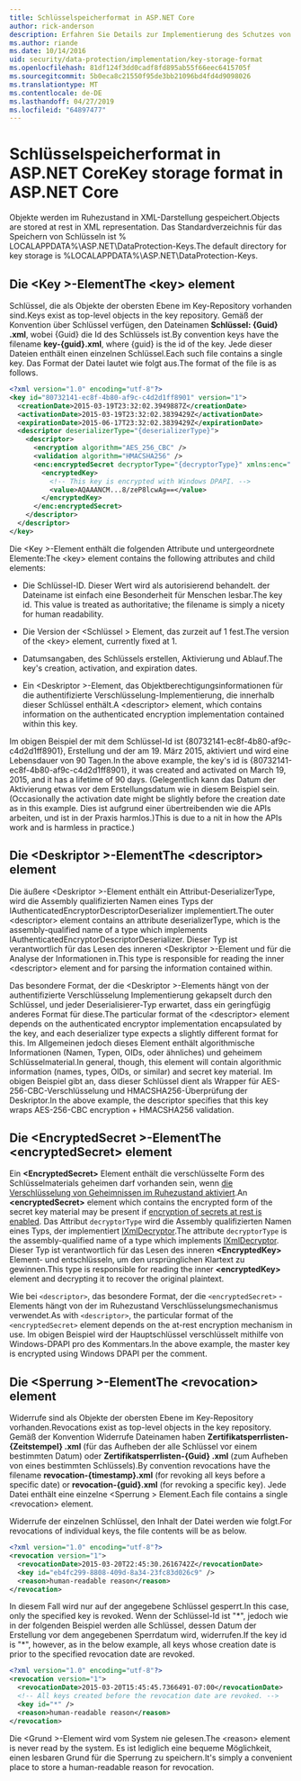 ```yaml
---
title: Schlüsselspeicherformat in ASP.NET Core
author: rick-anderson
description: Erfahren Sie Details zur Implementierung des Schutzes von Daten ASP.NET Core Schlüsselspeicher Formats aus.
ms.author: riande
ms.date: 10/14/2016
uid: security/data-protection/implementation/key-storage-format
ms.openlocfilehash: 81df124f3dd0cadf8fd895ab55f66eec6415705f
ms.sourcegitcommit: 5b0eca8c21550f95de3bb21096bd4fd4d9098026
ms.translationtype: MT
ms.contentlocale: de-DE
ms.lasthandoff: 04/27/2019
ms.locfileid: "64897477"
---
```

# <a name="key-storage-format-in-aspnet-core"></a><span data-ttu-id="31e67-103">Schlüsselspeicherformat in ASP.NET Core</span><span class="sxs-lookup"><span data-stu-id="31e67-103">Key storage format in ASP.NET Core</span></span>

<a name="data-protection-implementation-key-storage-format"></a>

<span data-ttu-id="31e67-104">Objekte werden im Ruhezustand in XML-Darstellung gespeichert.</span><span class="sxs-lookup"><span data-stu-id="31e67-104">Objects are stored at rest in XML representation.</span></span> <span data-ttu-id="31e67-105">Das Standardverzeichnis für das Speichern von Schlüsseln ist % LOCALAPPDATA%\ASP.NET\DataProtection-Keys\.</span><span class="sxs-lookup"><span data-stu-id="31e67-105">The default directory for key storage is %LOCALAPPDATA%\ASP.NET\DataProtection-Keys\.</span></span>

## <a name="the-key-element"></a><span data-ttu-id="31e67-106">Die \<Key >-Element</span><span class="sxs-lookup"><span data-stu-id="31e67-106">The \<key> element</span></span>

<span data-ttu-id="31e67-107">Schlüssel, die als Objekte der obersten Ebene im Key-Repository vorhanden sind.</span><span class="sxs-lookup"><span data-stu-id="31e67-107">Keys exist as top-level objects in the key repository.</span></span> <span data-ttu-id="31e67-108">Gemäß der Konvention über Schlüssel verfügen, den Dateinamen **Schlüssel: {Guid} .xml**, wobei {Guid} die Id des Schlüssels ist.</span><span class="sxs-lookup"><span data-stu-id="31e67-108">By convention keys have the filename **key-{guid}.xml**, where {guid} is the id of the key.</span></span> <span data-ttu-id="31e67-109">Jede dieser Dateien enthält einen einzelnen Schlüssel.</span><span class="sxs-lookup"><span data-stu-id="31e67-109">Each such file contains a single key.</span></span> <span data-ttu-id="31e67-110">Das Format der Datei lautet wie folgt aus.</span><span class="sxs-lookup"><span data-stu-id="31e67-110">The format of the file is as follows.</span></span>

```xml
<?xml version="1.0" encoding="utf-8"?>
<key id="80732141-ec8f-4b80-af9c-c4d2d1ff8901" version="1">
  <creationDate>2015-03-19T23:32:02.3949887Z</creationDate>
  <activationDate>2015-03-19T23:32:02.3839429Z</activationDate>
  <expirationDate>2015-06-17T23:32:02.3839429Z</expirationDate>
  <descriptor deserializerType="{deserializerType}">
    <descriptor>
      <encryption algorithm="AES_256_CBC" />
      <validation algorithm="HMACSHA256" />
      <enc:encryptedSecret decryptorType="{decryptorType}" xmlns:enc="...">
        <encryptedKey>
          <!-- This key is encrypted with Windows DPAPI. -->
          <value>AQAAANCM...8/zeP8lcwAg==</value>
        </encryptedKey>
      </enc:encryptedSecret>
    </descriptor>
  </descriptor>
</key>
```

<span data-ttu-id="31e67-111">Die \<Key >-Element enthält die folgenden Attribute und untergeordnete Elemente:</span><span class="sxs-lookup"><span data-stu-id="31e67-111">The \<key> element contains the following attributes and child elements:</span></span>

* <span data-ttu-id="31e67-112">Die Schlüssel-ID. Dieser Wert wird als autorisierend behandelt. der Dateiname ist einfach eine Besonderheit für Menschen lesbar.</span><span class="sxs-lookup"><span data-stu-id="31e67-112">The key id. This value is treated as authoritative; the filename is simply a nicety for human readability.</span></span>

* <span data-ttu-id="31e67-113">Die Version der \<Schlüssel > Element, das zurzeit auf 1 fest.</span><span class="sxs-lookup"><span data-stu-id="31e67-113">The version of the \<key> element, currently fixed at 1.</span></span>

* <span data-ttu-id="31e67-114">Datumsangaben, des Schlüssels erstellen, Aktivierung und Ablauf.</span><span class="sxs-lookup"><span data-stu-id="31e67-114">The key's creation, activation, and expiration dates.</span></span>

* <span data-ttu-id="31e67-115">Ein \<Deskriptor >-Element, das Objektberechtigungsinformationen für die authentifizierte Verschlüsselung-Implementierung, die innerhalb dieser Schlüssel enthält.</span><span class="sxs-lookup"><span data-stu-id="31e67-115">A \<descriptor> element, which contains information on the authenticated encryption implementation contained within this key.</span></span>

<span data-ttu-id="31e67-116">Im obigen Beispiel der mit dem Schlüssel-Id ist {80732141-ec8f-4b80-af9c-c4d2d1ff8901}, Erstellung und der am 19. März 2015, aktiviert und wird eine Lebensdauer von 90 Tagen.</span><span class="sxs-lookup"><span data-stu-id="31e67-116">In the above example, the key's id is {80732141-ec8f-4b80-af9c-c4d2d1ff8901}, it was created and activated on March 19, 2015, and it has a lifetime of 90 days.</span></span> <span data-ttu-id="31e67-117">(Gelegentlich kann das Datum der Aktivierung etwas vor dem Erstellungsdatum wie in diesem Beispiel sein.</span><span class="sxs-lookup"><span data-stu-id="31e67-117">(Occasionally the activation date might be slightly before the creation date as in this example.</span></span> <span data-ttu-id="31e67-118">Dies ist aufgrund einer übertreibenden wie die APIs arbeiten, und ist in der Praxis harmlos.)</span><span class="sxs-lookup"><span data-stu-id="31e67-118">This is due to a nit in how the APIs work and is harmless in practice.)</span></span>

## <a name="the-descriptor-element"></a><span data-ttu-id="31e67-119">Die \<Deskriptor >-Element</span><span class="sxs-lookup"><span data-stu-id="31e67-119">The \<descriptor> element</span></span>

<span data-ttu-id="31e67-120">Die äußere \<Deskriptor >-Element enthält ein Attribut-DeserializerType, wird die Assembly qualifizierten Namen eines Typs der IAuthenticatedEncryptorDescriptorDeserializer implementiert.</span><span class="sxs-lookup"><span data-stu-id="31e67-120">The outer \<descriptor> element contains an attribute deserializerType, which is the assembly-qualified name of a type which implements IAuthenticatedEncryptorDescriptorDeserializer.</span></span> <span data-ttu-id="31e67-121">Dieser Typ ist verantwortlich für das Lesen des inneren \<Deskriptor >-Element und für die Analyse der Informationen in.</span><span class="sxs-lookup"><span data-stu-id="31e67-121">This type is responsible for reading the inner \<descriptor> element and for parsing the information contained within.</span></span>

<span data-ttu-id="31e67-122">Das besondere Format, der die \<Deskriptor >-Elements hängt von der authentifizierte Verschlüsselung Implementierung gekapselt durch den Schlüssel, und jeder Deserialisierer-Typ erwartet, dass ein geringfügig anderes Format für diese.</span><span class="sxs-lookup"><span data-stu-id="31e67-122">The particular format of the \<descriptor> element depends on the authenticated encryptor implementation encapsulated by the key, and each deserializer type expects a slightly different format for this.</span></span> <span data-ttu-id="31e67-123">Im Allgemeinen jedoch dieses Element enthält algorithmische Informationen (Namen, Typen, OIDs, oder ähnliches) und geheimem Schlüsselmaterial.</span><span class="sxs-lookup"><span data-stu-id="31e67-123">In general, though, this element will contain algorithmic information (names, types, OIDs, or similar) and secret key material.</span></span> <span data-ttu-id="31e67-124">Im obigen Beispiel gibt an, dass dieser Schlüssel dient als Wrapper für AES-256-CBC-Verschlüsselung und HMACSHA256-Überprüfung der Deskriptor.</span><span class="sxs-lookup"><span data-stu-id="31e67-124">In the above example, the descriptor specifies that this key wraps AES-256-CBC encryption + HMACSHA256 validation.</span></span>

## <a name="the-encryptedsecret-element"></a><span data-ttu-id="31e67-125">Die \<EncryptedSecret >-Element</span><span class="sxs-lookup"><span data-stu-id="31e67-125">The \<encryptedSecret> element</span></span>

<span data-ttu-id="31e67-126">Ein **&lt;EncryptedSecret&gt;** Element enthält die verschlüsselte Form des Schlüsselmaterials geheimen darf vorhanden sein, wenn [die Verschlüsselung von Geheimnissen im Ruhezustand aktiviert](xref:security/data-protection/implementation/key-encryption-at-rest).</span><span class="sxs-lookup"><span data-stu-id="31e67-126">An **&lt;encryptedSecret&gt;** element which contains the encrypted form of the secret key material may be present if [encryption of secrets at rest is enabled](xref:security/data-protection/implementation/key-encryption-at-rest).</span></span> <span data-ttu-id="31e67-127">Das Attribut `decryptorType` wird die Assembly qualifizierten Namen eines Typs, der implementiert [IXmlDecryptor](/dotnet/api/microsoft.aspnetcore.dataprotection.xmlencryption.ixmldecryptor).</span><span class="sxs-lookup"><span data-stu-id="31e67-127">The attribute `decryptorType` is the assembly-qualified name of a type which implements [IXmlDecryptor](/dotnet/api/microsoft.aspnetcore.dataprotection.xmlencryption.ixmldecryptor).</span></span> <span data-ttu-id="31e67-128">Dieser Typ ist verantwortlich für das Lesen des inneren **&lt;EncryptedKey&gt;** Element- und entschlüsseln, um den ursprünglichen Klartext zu gewinnen.</span><span class="sxs-lookup"><span data-stu-id="31e67-128">This type is responsible for reading the inner **&lt;encryptedKey&gt;** element and decrypting it to recover the original plaintext.</span></span>

<span data-ttu-id="31e67-129">Wie bei `<descriptor>`, das besondere Format, der die `<encryptedSecret>` -Elements hängt von der im Ruhezustand Verschlüsselungsmechanismus verwendet.</span><span class="sxs-lookup"><span data-stu-id="31e67-129">As with `<descriptor>`, the particular format of the `<encryptedSecret>` element depends on the at-rest encryption mechanism in use.</span></span> <span data-ttu-id="31e67-130">Im obigen Beispiel wird der Hauptschlüssel verschlüsselt mithilfe von Windows-DPAPI pro des Kommentars.</span><span class="sxs-lookup"><span data-stu-id="31e67-130">In the above example, the master key is encrypted using Windows DPAPI per the comment.</span></span>

## <a name="the-revocation-element"></a><span data-ttu-id="31e67-131">Die \<Sperrung >-Element</span><span class="sxs-lookup"><span data-stu-id="31e67-131">The \<revocation> element</span></span>

<span data-ttu-id="31e67-132">Widerrufe sind als Objekte der obersten Ebene im Key-Repository vorhanden.</span><span class="sxs-lookup"><span data-stu-id="31e67-132">Revocations exist as top-level objects in the key repository.</span></span> <span data-ttu-id="31e67-133">Gemäß der Konvention Widerrufe Dateinamen haben **Zertifikatsperrlisten-{Zeitstempel} .xml** (für das Aufheben der alle Schlüssel vor einem bestimmten Datum) oder **Zertifikatsperrlisten-{Guid} .xml** (zum Aufheben von eines bestimmten Schlüssels).</span><span class="sxs-lookup"><span data-stu-id="31e67-133">By convention revocations have the filename **revocation-{timestamp}.xml** (for revoking all keys before a specific date) or **revocation-{guid}.xml** (for revoking a specific key).</span></span> <span data-ttu-id="31e67-134">Jede Datei enthält eine einzelne \<Sperrung > Element.</span><span class="sxs-lookup"><span data-stu-id="31e67-134">Each file contains a single \<revocation> element.</span></span>

<span data-ttu-id="31e67-135">Widerrufe der einzelnen Schlüssel, den Inhalt der Datei werden wie folgt.</span><span class="sxs-lookup"><span data-stu-id="31e67-135">For revocations of individual keys, the file contents will be as below.</span></span>

```xml
<?xml version="1.0" encoding="utf-8"?>
<revocation version="1">
  <revocationDate>2015-03-20T22:45:30.2616742Z</revocationDate>
  <key id="eb4fc299-8808-409d-8a34-23fc83d026c9" />
  <reason>human-readable reason</reason>
</revocation>
```

<span data-ttu-id="31e67-136">In diesem Fall wird nur auf der angegebene Schlüssel gesperrt.</span><span class="sxs-lookup"><span data-stu-id="31e67-136">In this case, only the specified key is revoked.</span></span> <span data-ttu-id="31e67-137">Wenn der Schlüssel-Id ist "\*", jedoch wie in der folgenden Beispiel werden alle Schlüssel, dessen Datum der Erstellung vor dem angegebenen Sperrdatum wird, widerrufen.</span><span class="sxs-lookup"><span data-stu-id="31e67-137">If the key id is "\*", however, as in the below example, all keys whose creation date is prior to the specified revocation date are revoked.</span></span>

```xml
<?xml version="1.0" encoding="utf-8"?>
<revocation version="1">
  <revocationDate>2015-03-20T15:45:45.7366491-07:00</revocationDate>
  <!-- All keys created before the revocation date are revoked. -->
  <key id="*" />
  <reason>human-readable reason</reason>
</revocation>
```

<span data-ttu-id="31e67-138">Die \<Grund >-Element wird vom System nie gelesen.</span><span class="sxs-lookup"><span data-stu-id="31e67-138">The \<reason> element is never read by the system.</span></span> <span data-ttu-id="31e67-139">Es ist lediglich eine bequeme Möglichkeit, einen lesbaren Grund für die Sperrung zu speichern.</span><span class="sxs-lookup"><span data-stu-id="31e67-139">It's simply a convenient place to store a human-readable reason for revocation.</span></span>
